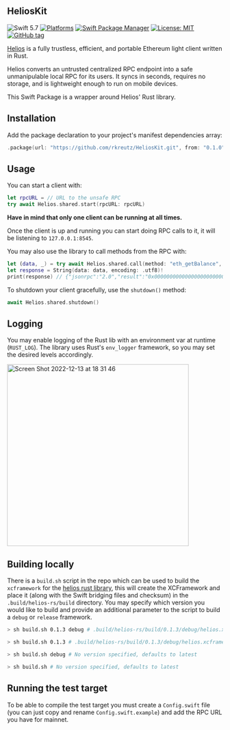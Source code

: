 ## HeliosKit

![Swift 5.7](https://img.shields.io/badge/Swift-5.7-orange.svg)
[![Platforms](https://img.shields.io/badge/platforms-macOS%2010.15%20|%20iOS%2013-ff0000.svg?style=flat)](https://github.com/rkreutz/HeliosKit)
[![Swift Package Manager](https://img.shields.io/badge/spm-compatible-brightgreen.svg?style=flat)](https://swift.org/package-manager)
[![License: MIT](https://img.shields.io/badge/License-MIT-blue.svg)](https://opensource.org/licenses/MIT)
[![GitHub tag](https://img.shields.io/github/tag/rkreutz/HeliosKit.svg)](https://GitHub.com/rkreutz/HeliosKit/tags/)

[Helios](https://github.com/a16z/helios) is a fully trustless, efficient, and portable Ethereum light client written in Rust.

Helios converts an untrusted centralized RPC endpoint into a safe unmanipulable local RPC for its users. It syncs in seconds, requires no storage, and is lightweight enough to run on mobile devices.

This Swift Package is a wrapper around Helios' Rust library.

## Installation

Add the package declaration to your project's manifest dependencies array:

```swift
.package(url: "https://github.com/rkreutz/HeliosKit.git", from: "0.1.0")
```

## Usage

You can start a client with:

```swift
let rpcURL = // URL to the unsafe RPC
try await Helios.shared.start(rpcURL: rpcURL)
```

**Have in mind that only one client can be running at all times.**

Once the client is up and running you can start doing RPC calls to it, it will be listening to `127.0.0.1:8545`.

You may also use the library to call methods from the RPC with:

```swift
let (data, _) = try await Helios.shared.call(method: "eth_getBalance", params: ["0x407d73d8a49eeb85d32cf465507dd71d507100c1", "latest"])
let response = String(data: data, encoding: .utf8)!
print(response) // {"jsonrpc":"2.0","result":"0x0000000000000000000000000000000000000000000000000000000000000000","id":...}
```

To shutdown your client gracefully, use the `shutdown()` method:

```swift
await Helios.shared.shutdown()
```

## Logging

You may enable logging of the Rust lib with an environment var at runtime (`RUST_LOG`). The library uses Rust's `env_logger` framework, so you may set the desired levels accordingly.

<img width="424" alt="Screen Shot 2022-12-13 at 18 31 46" src="https://user-images.githubusercontent.com/8869678/207416542-1851b65e-0dc8-4a1a-9281-c24519240452.png">

## Building locally

There is a `build.sh` script in the repo which can be used to build the `xcframework` for the [helios rust library](https://github.com/a16z/helios), this will create the XCFramework and place it (along with the Swift bridging files and checksum) in the `.build/helios-rs/build` directory. You may specify which version you would like to build and provide an additional parameter to the script to build a `debug` or `release` framework.

```bash
> sh build.sh 0.1.3 debug # .build/helios-rs/build/0.1.3/debug/helios.xcframework

> sh build.sh 0.1.3 # .build/helios-rs/build/0.1.3/debug/helios.xcframework

> sh build.sh debug # No version specified, defaults to latest

> sh build.sh # No version specified, defaults to latest
```

## Running the test target

To be able to compile the test target you must create a `Config.swift` file (you can just copy and rename `Config.swift.example`) and add the RPC URL you have for mainnet.
